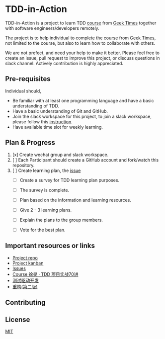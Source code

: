 # TDD-in-Action

TDD-in-Action is a project to learn TDD [course](https://time.geekbang.org/column/intro/100109401) from [Geek Times](time.geekbang.org) together with software engineers/developers remotely.

The project is to help individual to complete the [course](https://time.geekbang.org/column/intro/100109401) from [Geek Times](time.geekbang.org), not limited to the course, but also to learn how to collaborate with others.

We are not prefect, and need your help to make it better. Please feel free to create an issue, pull request to improve this project, or discuss questions in slack channel. Actively contribution is highly appreciated. 

## Pre-requisites

Individual should,
- Be familiar with at least one programming language and have a basic understanding of TDD.
- Have a basic understanding of Git and GitHub.
- Join the slack workspace for this project, to join a slack workspace, please follow this [instruction](./how-to-join-slack-workspace.md).
- Have available time slot for weekly learning.


## Plan & Progress

1. [x] Create wechat group and slack workspace.
2. [ ] Each Participant should create a GitHub account and fork/watch this repository.
3. [ ] Create learning plan, the [issue](https://github.com/lczzlczz/TDD-in-Action/issues/4)
    - [ ] Create a survey for TDD learning plan purposes. 
    - [ ] The survey is complete.
    - [ ] Plan based on the information and learning resources. 
    - [ ] Give 2 - 3 learning plans. 
    - [ ] Explain the plans to the group members.
    - [ ] Vote for the best plan.


## Important resources or links

- [Project repo](https://github.com/lczzlczz/TDD-in-Action)
- [Project kanban](https://github.com/users/lczzlczz/projects/2/views/2)
- [Issues](https://github.com/lczzlczz/TDD-in-Action/issues)
- [Course 徐昊 · TDD 项目实战70讲](https://time.geekbang.org/column/intro/100109401)
- [测试驱动开发](https://book.douban.com/subject/1230036/)
- [重构(第二版)](https://book.douban.com/subject/30468597/)

## Contributing


## License

[MIT](https://choosealicense.com/licenses/mit/)
